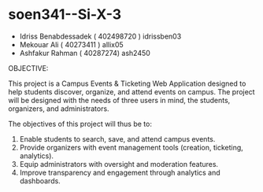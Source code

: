 # soen341--Si-X-3
- Idriss Benabdessadek ( 402498720 ) idrissben03
- Mekouar Ali ( 40273411 ) allix05
- Ashfakur Rahman ( 40287274) ash2450

OBJECTIVE:

This project is a Campus Events & Ticketing Web Application designed to help students discover, organize, and attend events on campus. The project will be designed with the needs of three users in mind, the students, organizers, and administrators.

The objectives of this project will thus be to:
1. Enable students to search, save, and attend campus events.
2. Provide organizers with event management tools (creation, ticketing, analytics).
3. Equip administrators with oversight and moderation features.
4. Improve transparency and engagement through analytics and dashboards.
